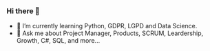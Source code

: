 ### Hi there 👋

- 🌱 I’m currently learning Python, GDPR, LGPD and Data Science.
- 💬 Ask me about Project Manager, Products, SCRUM, Leardership, Growth, C#, SQL, and more... 
<!--
**CesarRabelo/CesarRabelo** is a ✨ _special_ ✨ repository because its `README.md` (this file) appears on your GitHub profile.

Here are some ideas to get you started:

- 🔭 I’m currently working on ...
- 👯 I’m looking to collaborate on ...
- 🤔 I’m looking for help with ...
- 💬 Ask me about ...
- 📫 How to reach me: ...
- 😄 Pronouns: ...
- ⚡ Fun fact: ...
-->
